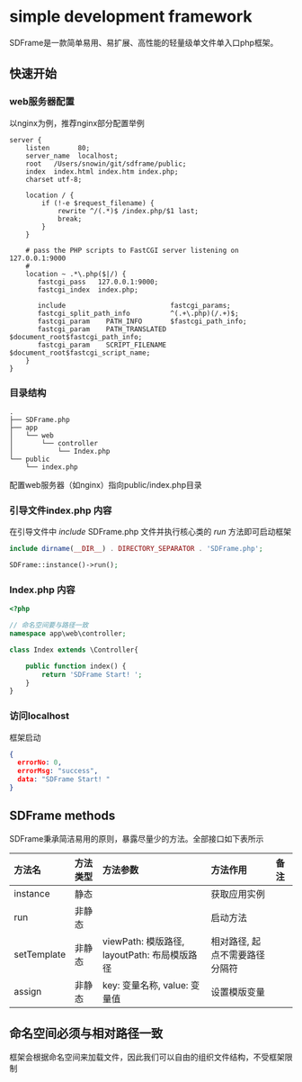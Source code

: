 # simple development framework
SDFrame是一款简单易用、易扩展、高性能的轻量级单文件单入口php框架。

## 快速开始
### web服务器配置
以nginx为例，推荐nginx部分配置举例
```
server {
    listen       80;
    server_name  localhost;
    root   /Users/snowin/git/sdframe/public;
    index  index.html index.htm index.php;
    charset utf-8;

    location / {
        if (!-e $request_filename) {
            rewrite ^/(.*)$ /index.php/$1 last;
            break;
        }
    }

    # pass the PHP scripts to FastCGI server listening on 127.0.0.1:9000
    #
    location ~ .*\.php($|/) {
       fastcgi_pass   127.0.0.1:9000;
       fastcgi_index  index.php;

       include                          fastcgi_params;
       fastcgi_split_path_info          ^(.+\.php)(/.+)$;
       fastcgi_param    PATH_INFO       $fastcgi_path_info;
       fastcgi_param    PATH_TRANSLATED $document_root$fastcgi_path_info;
       fastcgi_param    SCRIPT_FILENAME $document_root$fastcgi_script_name;
    }
}
```

### 目录结构
```
.
├── SDFrame.php
├── app
│   └── web
│       └── controller
│           └── Index.php
└── public
    └── index.php
```
配置web服务器（如nginx）指向public/index.php目录
### 引导文件index.php 内容
在引导文件中 _include_ SDFrame.php 文件并执行核心类的 _run_ 方法即可启动框架
```php
include dirname(__DIR__) . DIRECTORY_SEPARATOR . 'SDFrame.php';

SDFrame::instance()->run();
```
### Index.php 内容
```php
<?php

// 命名空间要与路径一致
namespace app\web\controller;

class Index extends \Controller{

    public function index() {
        return 'SDFrame Start! ';
    }
}
```
### 访问localhost
框架启动
```json
{
  errorNo: 0,
  errorMsg: "success",
  data: "SDFrame Start! "
}
```

## SDFrame methods
SDFrame秉承简洁易用的原则，暴露尽量少的方法。全部接口如下表所示

|方法名|方法类型|方法参数|方法作用|备注|
|:---|:---|:---|:---|:---|
|instance|静态||获取应用实例||
|run|非静态||启动方法||
|setTemplate|非静态|viewPath: 模版路径, layoutPath: 布局模版路径|相对路径, 起点不需要路径分隔符|
|assign|非静态|key: 变量名称, value: 变量值|设置模版变量



## 命名空间必须与相对路径一致
框架会根据命名空间来加载文件，因此我们可以自由的组织文件结构，不受框架限制
